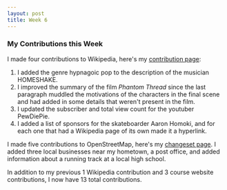 ```yaml
---
layout: post
title: Week 6
---
```


### My Contributions this Week
I made four contributions to Wikipedia, here's my [contribution page](https://en.wikipedia.org/wiki/Special:Contributions/Zadner):
1. I added the genre hypnagoic pop to the description of the musician HOMESHAKE.
2. I improved the summary of the film *Phantom Thread* since the last paragraph muddled the motivations of the characters in the final scene and had added in some details that weren't present in the film.
3. I updated the subscriber and total view count for the youtuber PewDiePie.
4. I added a list of sponsors for the skateboarder Aaron Homoki, and for each one that had a Wikipedia page of its own made it a hyperlink.

I made five contributions to OpenStreetMap, here's my [changeset page](https://www.openstreetmap.org/user/zadner/history). I added three local businesses near my hometown, a post office, and added information about a running track at a local high school.

In addition to my previous 1 Wikipedia contribution and 3 course website contributions, I now have 13 total contributions.
